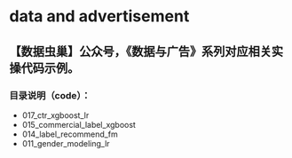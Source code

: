 # data and advertisement

【数据虫巢】公众号，《数据与广告》系列对应相关实操代码示例。
-------------------------------

### 目录说明（code）：

* 017_ctr_xgboost_lr
* 015_commercial_label_xgboost
* 014_label_recommend_fm
* 011_gender_modeling_lr



